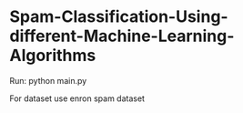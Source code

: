 # Spam-Classification-Using-different-Machine-Learning-Algorithms

Run:
python main.py

For dataset use enron spam dataset
